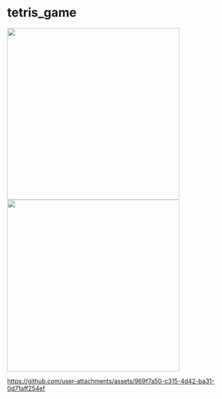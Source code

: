 # tetris_game
<p align="left">
  <img src="https://github.com/user-attachments/assets/7fed8200-61bb-4602-8c26-c205615d59e3" height="400px"/>
  <img src="https://github.com/user-attachments/assets/7bcc4a25-895d-4fed-9af1-ceb48c67320c" height="400px"/>
</p>

https://github.com/user-attachments/assets/969f7a50-c315-4d42-ba31-0d71aff254ef
